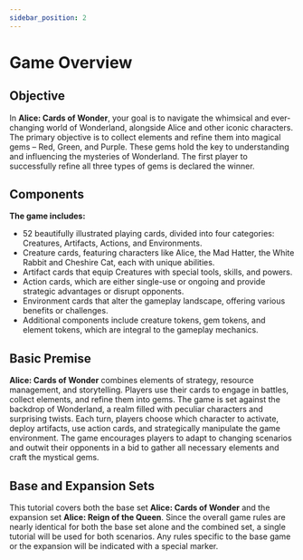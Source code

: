```yaml
---
sidebar_position: 2
---
```


# Game Overview

## Objective

In **Alice: Cards of Wonder**, your goal is to navigate the whimsical and ever-changing world of Wonderland, alongside Alice and other iconic characters. The primary objective is to collect elements and refine them into magical gems – Red, Green, and Purple. These gems hold the key to understanding and influencing the mysteries of Wonderland. The first player to successfully refine all three types of gems is declared the winner.

## Components
**The game includes:**
- 52 beautifully illustrated playing cards, divided into four categories: Creatures, Artifacts, Actions, and Environments.
- Creature cards, featuring characters like Alice, the Mad Hatter, the White Rabbit and Cheshire Cat, each with unique abilities.
- Artifact cards that equip Creatures with special tools, skills, and powers.
- Action cards, which are either single-use or ongoing and provide strategic advantages or disrupt opponents.
- Environment cards that alter the gameplay landscape, offering various benefits or challenges.
- Additional components include creature tokens, gem tokens, and element tokens, which are integral to the gameplay mechanics.

## Basic Premise
**Alice: Cards of Wonder** combines elements of strategy, resource management, and storytelling. Players use their cards to engage in battles, collect elements, and refine them into gems. The game is set against the backdrop of Wonderland, a realm filled with peculiar characters and surprising twists. Each turn, players choose which character to activate, deploy artifacts, use action cards, and strategically manipulate the game environment. The game encourages players to adapt to changing scenarios and outwit their opponents in a bid to gather all necessary elements and craft the mystical gems.

## Base and Expansion Sets
This tutorial covers both the base set **Alice: Cards of Wonder** and the expansion set **Alice: Reign of the Queen**. Since the overall game rules are nearly identical for both the base set alone and the combined set, a single tutorial will be used for both scenarios. Any rules specific to the base game or the expansion will be indicated with a special marker.